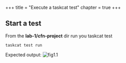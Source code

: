 +++
title = "Execute a taskcat test"
chapter = true
+++



## Start a test

From the **lab-1/cfn-project** dir run you taskcat test

```
taskcat test run
```

Expected output:
![fig1.1](/images/taskcat_execution.gif)
